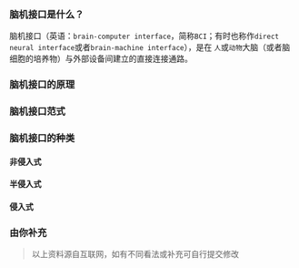 ### 脑机接口是什么？

脑机接口（英语：`brain-computer interface`，简称`BCI`；有时也称作`direct neural interface`或者`brain-machine interface`），是在 `人`或`动物`大脑（或者脑细胞的培养物）与外部设备间建立的直接连接通路。

### 脑机接口的原理

### 脑机接口范式

### 脑机接口的种类

#### 非侵入式

#### 半侵入式

#### 侵入式

### 由你补充

> 以上资料源自互联网，如有不同看法或补充可自行提交修改